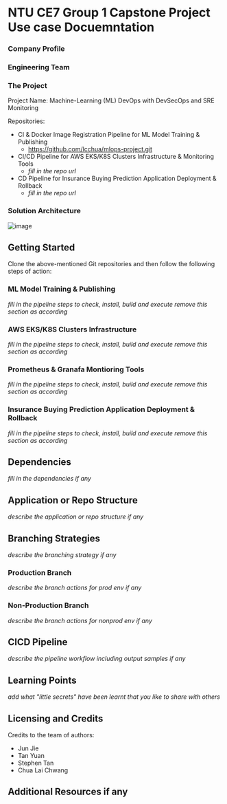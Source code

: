 # NTU CE7 Group 1 Capstone Project Use case Docuemntation

### Company Profile

### Engineering Team

### The Project

Project Name: Machine-Learning (ML) DevOps with DevSecOps and SRE Monitoring

Repositories:
- CI & Docker Image Registration Pipeline for ML Model Training & Publishing
  - https://github.com/lcchua/mlops-project.git
- CI/CD Pipeline for AWS EKS/K8S Clusters Infrastructure & Monitoring Tools
   - _fill in the repo url_
- CD Pipeline for Insurance Buying Prediction Application Deployment & Rollback
  - _fill in the repo url_
 
### Solution Architecture
![image](https://github.com/user-attachments/assets/3b9dbbff-6ce5-4776-bcd9-6eb3dd928eef)

## Getting Started
Clone the above-mentioned Git repositories and then follow the following steps of action:

### ML Model Training & Publishing
_fill in the pipeline steps to check, install, build and execute_
_remove this section as according_

### AWS EKS/K8S Clusters Infrastructure
_fill in the pipeline steps to check, install, build and execute_
_remove this section as according_

### Prometheus & Granafa Montioring Tools
_fill in the pipeline steps to check, install, build and execute_
_remove this section as according_

### Insurance Buying Prediction Application Deployment & Rollback
_fill in the pipeline steps to check, install, build and execute_
_remove this section as according_

## Dependencies
_fill in the dependencies if any_

## Application or Repo Structure
_describe the application or repo structure if any_

## Branching Strategies
_describe the branching strategy if any_

### Production Branch
_describe the branch actions for prod env if any_

### Non-Production Branch
_describe the branch actions for nonprod env if any_

## CICD Pipeline
_describe the pipeline workflow including output samples if any_

## Learning Points
_add what "little secrets" have been learnt that you like to share with others_ 

## Licensing and Credits
Credits to the team of authors:
- Jun Jie
- Tan Yuan
- Stephen Tan
- Chua Lai Chwang

## Additional Resources if any

